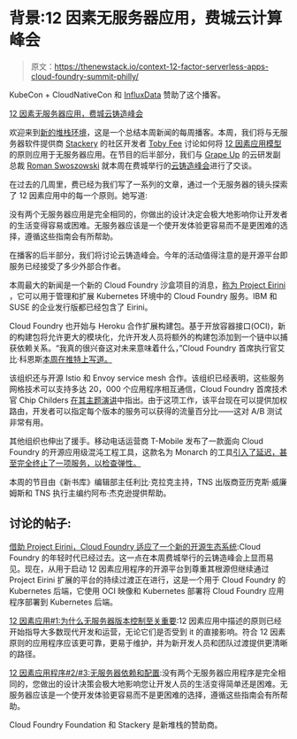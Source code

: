 # 背景:12 因素无服务器应用，费城云计算峰会

> 原文：<https://thenewstack.io/context-12-factor-serverless-apps-cloud-foundry-summit-philly/>

KubeCon + CloudNativeCon 和 [InfluxData](https://www.influxdata.com/) 赞助了这个播客。

[12 因素无服务器应用，费城云铸造峰会](https://thenewstack.simplecast.com/episodes/12-factor-serverless-apps-cloud-foundry-summit-philly)

欢迎来到[新的堆栈环境](https://thenewstack.io/podcasts/context)，这是一个总结本周新闻的每周播客。本周，我们将与无服务器软件提供商 [Stackery](https://www.stackery.io/) 的社区开发者 [Toby Fee](https://twitter.com/TobyFee) 讨论如何将 [12 因素应用模型](https://12factor.net/)的原则应用于无服务器应用。在节目的后半部分，我们与 [Grape Up](https://grapeup.com/) 的云研发副总裁 [Roman Swoszowski](https://twitter.com/romswo?lang=en) 就本周在费城举行的[云铸造峰会](https://www.cloudfoundry.org/event/nasummit2019/)进行了交谈。

在过去的几周里，费已经为我们写了一系列的文章，通过一个无服务器的镜头探索了 12 因素应用中的每一个原则。她写道:

没有两个无服务器应用是完全相同的，你做出的设计决定会极大地影响你让开发者的生活变得容易或困难。无服务器应该是一个使开发体验更容易而不是更困难的选择，遵循这些指南会有所帮助。

在播客的后半部分，我们将讨论云铸造峰会。今年的活动值得注意的是开源平台即服务已经接受了多少外部合作者。

本周最大的新闻是一个新的 Cloud Foundry 沙盒项目的消息，[称为 Project Eirini](https://thenewstack.io/with-project-eirini-cloud-foundry-adapts-to-a-new-open-source-ecosystem/) ，它可以用于管理和扩展 Kubernetes 环境中的 Cloud Foundry 服务。IBM 和 SUSE 的企业发行版都已经包含了 Eirini。

Cloud Foundry 也开始与 Heroku 合作扩展构建包。基于开放容器接口(OCI)，新的构建包将允许更大的模块化，允许开发人员将额外的构建包添加到一个链中以捕获依赖关系。“我真的很兴奋这对未来意味着什么，”Cloud Foundry 首席执行官艾比·科恩斯[本周在推特上写道。](https://twitter.com/ab415/status/1113433857796268032)

该组织还与开源 Istio 和 Envoy service mesh 合作。该组织已经表明，这些服务网格技术可以支持多达 20，000 个应用程序相互通信，Cloud Foundry 首席技术官 Chip Childers [在其主题演讲](https://twitter.com/thenewstack/status/1113448530650259456)中指出。由于这项工作，该平台现在可以提供加权路由，开发者可以指定每个版本的服务可以获得的流量百分比——这对 A/B 测试非常有用。

其他组织也伸出了援手。移动电话运营商 T-Mobile 发布了一款面向 Cloud Foundry 的开源应用级混沌工程工具，这款名为 Monarch 的工具[引入了延迟，甚至完全终止了一项服务，以检查弹性。](https://github.com/TMobile/monarch)

本周的节目由《新书库》编辑部主任利比·克拉克主持，TNS 出版商亚历克斯·威廉姆斯和 TNS 执行主编约阿布·杰克逊提供帮助。

## 讨论的帖子:

[借助 Project Eirini，Cloud Foundry 适应了一个新的开源生态系统](https://thenewstack.io/with-project-eirini-cloud-foundry-adapts-to-a-new-open-source-ecosystem/):Cloud Foundry 的年轻时代已经过去。这一点在本周费城举行的云铸造峰会上显而易见。现在，从用于启动 12 因素应用程序的开源平台到尊重其根源但继续通过 Project Eirini 扩展的平台的持续过渡正在进行，这是一个用于 Cloud Foundry 的 Kubernetes 后端，它使用 OCI 映像和 Kubernetes 部署将 Cloud Foundry 应用程序部署到 Kubernetes 后端。

[12 因素应用#1:为什么无服务器版本控制至关重要](https://thenewstack.io/12-factor-app-1-why-serverless-version-control-is-critical/):12 因素应用中描述的原则已经开始指导大多数现代开发和运营，无论它们是否受到 it 的直接影响。符合 12 因素原则的应用程序应该更可靠，更易于维护，并为新开发人员和团队过渡提供更清晰的路径。

[12 因素应用程序#2/#3:无服务器依赖和配置](https://thenewstack.io/12-factor-app-2-3-serverless-dependencies-and-configuration/):没有两个无服务器应用程序是完全相同的，您做出的设计决策会极大地影响您让开发人员的生活变得简单还是困难。无服务器应该是一个使开发体验更容易而不是更困难的选择，遵循这些指南会有所帮助。

Cloud Foundry Foundation 和 Stackery 是新堆栈的赞助商。

<svg xmlns:xlink="http://www.w3.org/1999/xlink" viewBox="0 0 68 31" version="1.1"><title>Group</title> <desc>Created with Sketch.</desc></svg>